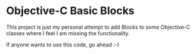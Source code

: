Objective-C Basic Blocks
========================

This project is just my personal attempt to add Blocks to some Objective-C classes where I feel I am missing the functionality.

If anyone wants to use this code, go ahead :-)
